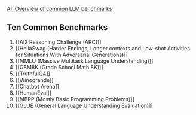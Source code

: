 
[AI: Overview of common LLM benchmarks](https://dev.to/hmcodes/ai-an-overview-of-common-llm-benchmarks-3i7b)


## Ten Common Benchmarks

1. [[AI2 Reasoning Challenge (ARC)]]
2. [[HellaSwag (Harder Endings, Longer contexts and Low-shot Activities for Situations With Adversarial Generations)]]
3. [[MMLU (Massive Multitask Language Understanding)]]
4. [[GSM8K (Grade School Math 8K)]]
5. [[TruthfulQA]]
6. [[Winogrande]]
7. [[Chatbot Arena]]
8. [[HumanEval]] 
9.  [[MBPP (Mostly Basic Programming Problems)]]
10. [[GLUE (General Language Understanding Evaluation)]]


